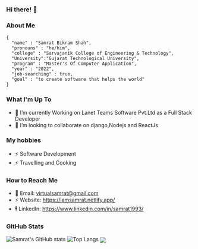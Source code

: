 
### Hi there! 👋

### About Me 
```
{
  "name" : "Samrat Bikram Shah",
  "pronouns" : "he/him",
  "college" : "Sarvajanik College of Engineering & Technology",
  "University":"Gujarat Technological University",
  "program" : "Master's Of Computer Application",
  "year" : "2022",
  "job-searching" : true,
  "goal" : "to create software that helps the world"
}
```

### What I'm Up To

- 🌱 I’m currently Working on Lanet Teams Software Pvt.Ltd as a Full Stack Developer
- 💞️ I’m looking to collaborate on django,Nodejs and ReactJs

### My hobbies
- ⚡ Software Development
- ⚡ Travelling and Cooking


### How to Reach Me
- 💬 Email: virtualsamrat@gmail.com
- ⚡ Website: https://iamsamrat.netlify.app/
- 🕴 LinkedIn: https://www.linkedin.com/in/samrat1993/


### GitHub Stats 
![Samrat's GitHub stats](https://github-readme-stats.vercel.app/api?username=samrat93&show_icons=true&count_private=true)
![Top Langs](https://github-readme-stats.vercel.app/api/top-langs/?username=samrat93&layout=compact)
<a href=""> <img align="center" src="https://github-readme-stats-sigma-five.vercel.app/api/top-langs/?username=YulietM&theme=react&line_height=40&hide=css"/> </a>
